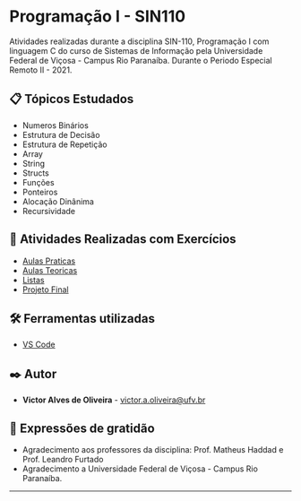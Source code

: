 # Programação I - SIN110
Atividades realizadas durante a disciplina SIN-110, Programação I com linguagem C do curso de Sistemas de Informação pela Universidade Federal de Viçosa - Campus Rio Paranaíba.
Durante o Periodo Especial Remoto II - 2021.

## 📋 Tópicos Estudados

* Numeros Binários
* Estrutura de Decisão
* Estrutura de Repetição
* Array
* String
* Structs
* Funções
* Ponteiros
* Alocação Dinânima
* Recursividade

## 🔩 Atividades Realizadas com Exercícios

* [Aulas Praticas](https://github.com/VictorOliveira02/Programacao-SIN110/tree/main/Aulas%20Praticas)
* [Aulas Teoricas](https://github.com/VictorOliveira02/Programacao-SIN110/tree/main/Aulas%20Teoricas)
* [Listas](https://github.com/VictorOliveira02/Programacao-SIN110/tree/main/Listas)
* [Projeto Final](https://github.com/VictorOliveira02/Gerenciador-TestesCovid)

## 🛠️ Ferramentas utilizadas

* [VS Code](https://desktop.github.com/)
 
## ✒️ Autor

* **Victor Alves de Oliveira** - victor.a.oliveira@ufv.br

## 🎁 Expressões de gratidão

* Agradecimento aos professores da disciplina: Prof. Matheus Haddad e Prof. Leandro Furtado
* Agradecimento a Universidade Federal de Viçosa - Campus Rio Paranaíba.
---
